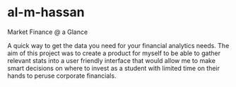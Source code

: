 # al-m-hassan
Market Finance @ a Glance

A quick way to get the data you need for your financial analytics needs. The aim of this project was to create a product for myself to be able to gather relevant stats into a user friendly interface that would allow me to make smart decisions on where to invest as a student with limited time on their hands to peruse corporate financials.
